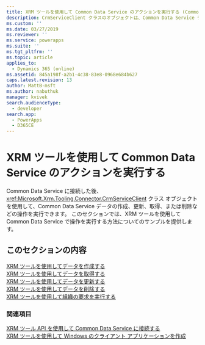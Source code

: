 ```yaml
---
title: XRM ツールを使用して Common Data Service のアクションを実行する (Common Data Service) | Microsoft Docs
description: CrmServiceClient クラスのオブジェクトは、Common Data Service データの作成、取得、更新、および削除の操作を実行するために使用できます。
ms.custom: ''
ms.date: 03/27/2019
ms.reviewer: ''
ms.service: powerapps
ms.suite: ''
ms.tgt_pltfrm: ''
ms.topic: article
applies_to:
  - Dynamics 365 (online)
ms.assetid: 845a198f-a2b1-4c38-83e8-0968e684b627
caps.latest.revision: 13
author: MattB-msft
ms.author: nabuthuk
manager: kvivek
search.audienceType:
  - developer
search.app:
  - PowerApps
  - D365CE
---
```

# <a name="use-xrm-tooling-to-execute-actions-in-common-data-service"></a>XRM ツールを使用して Common Data Service のアクションを実行する

Common Data Service に接続した後、<xref:Microsoft.Xrm.Tooling.Connector.CrmServiceClient> クラス オブジェクトを使用して、Common Data Service データの作成、更新、取得、または削除などの操作を実行できます。 このセクションでは、XRM ツールを使用して Common Data Service で操作を実行する方法についてのサンプルを提供します。  
  
## <a name="in-this-section"></a>このセクションの内容

[XRM ツールを使用してデータを作成する](use-xrm-tooling-create-data.md)<br />
[XRM ツールを使用してデータを取得する](use-xrm-tooling-retrieve-data.md)<br />
[XRM ツールを使用してデータを更新する](use-xrm-tooling-update-data.md)<br />
[XRM ツールを使用してデータを削除する](use-xrm-tooling-delete-data.md)<br />
[XRM ツールを使用して組織の要求を実行する](use-messages-executecrmorganizationrequest-method.md)
  
### <a name="see-also"></a>関連項目

[XRM ツール API を使用して Common Data Service に接続する](use-crmserviceclient-constructors-connect.md)<br />
[XRM ツールを使用して Windows のクライアント アプリケーションを作成](build-windows-client-applications-xrm-tools.md)
